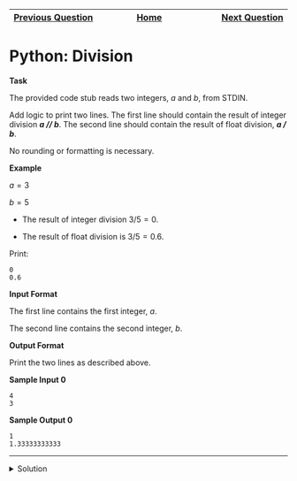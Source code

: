 | <img width=1000>[Previous Question](https://github.com/Kevin-Lago/python-hackerrank-solutions/tree/main/src/python/introduction/arithmetic_operators)</img> | <img width=1000>[Home](https://github.com/Kevin-Lago/python-hackerrank-solutions)</img> | <img width=1000>[Next Question](https://github.com/Kevin-Lago/python-hackerrank-solutions/tree/main/src/python/introduction/loops)</img> |
|:---|:---:|---:|

# Python: Division

__Task__

The provided code stub reads two integers, $a$ and $b$, from STDIN.

Add logic to print two lines. The first line should contain the result of integer division ___a // b___. The second line should contain the result of float division, ___a / b___.

No rounding or formatting is necessary.

__Example__

$a = 3$

$b = 5$

- The result of integer division $3 / 5 = 0$.

- The result of float division is $3 / 5 = 0.6$.

Print:

```
0
0.6
```

__Input Format__

The first line contains the first integer, $a$.

The second line contains the second integer, $b$.

__Output Format__

Print the two lines as described above.

__Sample Input 0__

```
4
3
```

__Sample Output 0__

```
1
1.33333333333
```

---

<details><summary>Solution</summary>
    
```python
if __name__ == '__main__':
    a = int(input())
    b = int(input())

    print(a // b)
    print(a / b)
```
</details>
